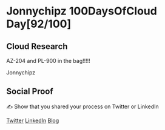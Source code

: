 <!-- This is a template you can use for quick progress days. It removes a lot of the steps we encourage you to share in the longer template 000-DAY-ARTICLE-LONG-TEMPLATE.MD-->

# Jonnychipz 100DaysOfCloud Day[92/100]

## Cloud Research

AZ-204 and PL-900 in the bag!!!!!

Jonnychipz

## Social Proof

✍️ Show that you shared your process on Twitter or LinkedIn

[Twitter](https://twitter.com/jonnychipz/status/1339237519611863042)
[LinkedIn](https://www.linkedin.com/posts/japlunn_day92100-100daysofcloud-jonnychipz-activity-6745003208478879744-FCI4)
[Blog](https://jonnychipz.com/2020/12/16/day92-100-100daysofcloud-jonnychipz-exams-in-the-bag/)

